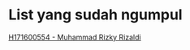 # List yang sudah ngumpul
[H171600554 - Muhammad Rizky Rizaldi](https://github.com/Rizky92/Latihan1_PPB)
